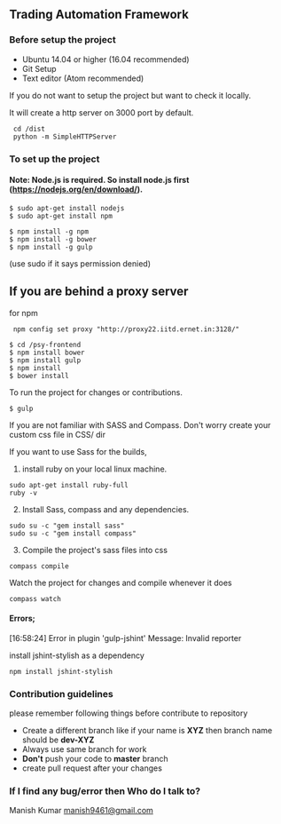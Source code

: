 ## Trading Automation Framework ##


### Before setup the project ###

* Ubuntu 14.04 or higher (16.04 recommended)
* Git Setup
* Text editor (Atom recommended)


If you do not want to setup the project but want to check it locally.


It will create a http server on 3000 port by default.

```
 cd /dist
 python -m SimpleHTTPServer  
```

### To set up the project ###

#### Note: Node.js is required. So install node.js first (https://nodejs.org/en/download/). ####

```
$ sudo apt-get install nodejs
$ sudo apt-get install npm
```


```
$ npm install -g npm
$ npm install -g bower
$ npm install -g gulp
```
 (use sudo if it says permission denied)


## If you are behind a proxy server ##
for npm

```
 npm config set proxy "http://proxy22.iitd.ernet.in:3128/"
```

```
$ cd /psy-frontend
$ npm install bower
$ npm install gulp
$ npm install
$ bower install
```

To run the project for changes or contributions.

```
$ gulp
```
If you are not familiar with SASS and Compass. Don't worry create your custom css file in CSS/ dir

If you want to use Sass for the builds,

1. install ruby on your local linux machine.

```
sudo apt-get install ruby-full
ruby -v
```

2. Install Sass, compass and any dependencies.

```
sudo su -c "gem install sass"
sudo su -c "gem install compass"

```
3. Compile the project's sass files into css

```
compass compile
```
Watch the project for changes and compile whenever it does

```
compass watch
```

#### Errors; ####

[16:58:24] Error in plugin 'gulp-jshint'
Message:
    Invalid reporter

install jshint-stylish as a dependency

```
npm install jshint-stylish
```


### Contribution guidelines ###
please remember following things before contribute to repository

* Create a different branch like if your name is **XYZ** then  branch name should be **dev-XYZ**
* Always use same branch for work
* **Don't** push your code to **master** branch
* create pull request after your changes



### If I find any bug/error then Who do I talk to? ###

Manish Kumar <manish9461@gmail.com>
